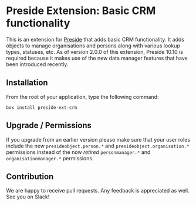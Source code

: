 # Preside Extension: Basic CRM functionality

This is an extension for [Preside](https://www.preside.org) that adds basic CRM functionality.
It adds objects to manage organisations and persons along with various lookup types, statuses, etc.
As of version 2.0.0 of this extension, Preside 10.10 is required because it makes use of the new data manager features that have been introduced recently.

## Installation

From the root of your application, type the following command:

    box install preside-ext-crm

## Upgrade / Permissions

If you upgrade from an earlier version please make sure that your user roles include the new `presideobject.person.*` and `presideobject.organisation.*` permissions instead of the now _retired_ `personmanager.*` and `organisationmanager.*` permissions.

## Contribution

We are happy to receive pull requests. Any feedback is appreciated as well. See you on Slack!